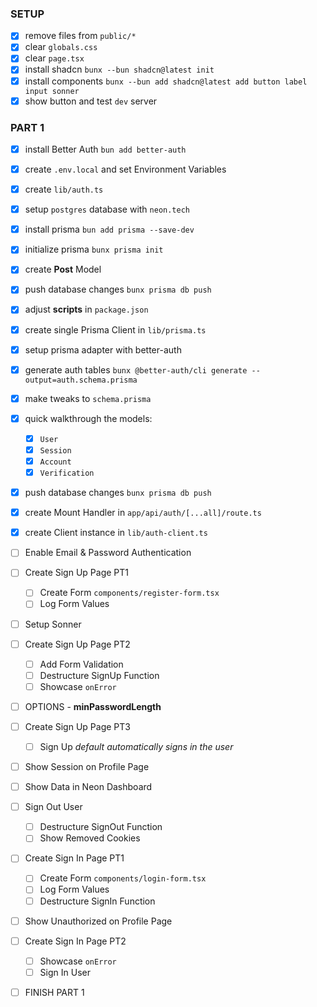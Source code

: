 ### SETUP

- [x] remove files from `public/*`
- [x] clear `globals.css`
- [x] clear `page.tsx`
- [x] install shadcn `bunx --bun shadcn@latest init`
- [x] install components `bunx --bun add shadcn@latest add button label input sonner`
- [x] show button and test `dev` server

### PART 1

- [x] install Better Auth `bun add better-auth`
- [x] create `.env.local` and set Environment Variables
- [x] create `lib/auth.ts`
- [x] setup `postgres` database with `neon.tech`
- [x] install prisma `bun add prisma --save-dev`
- [x] initialize prisma `bunx prisma init`
- [x] create **Post** Model
- [x] push database changes `bunx prisma db push`
- [x] adjust **scripts** in `package.json`

- [x] create single Prisma Client in `lib/prisma.ts`
- [x] setup prisma adapter with better-auth
- [x] generate auth tables `bunx @better-auth/cli generate --output=auth.schema.prisma`
- [x] make tweaks to `schema.prisma`
- [x] quick walkthrough the models:
  - [x] `User`
  - [x] `Session`
  - [x] `Account`
  - [x] `Verification`
- [x] push database changes `bunx prisma db push`
- [x] create Mount Handler in `app/api/auth/[...all]/route.ts`
- [x] create Client instance in `lib/auth-client.ts`

- [ ] Enable Email & Password Authentication
- [ ] Create Sign Up Page PT1
  - [ ] Create Form `components/register-form.tsx`
  - [ ] Log Form Values
- [ ] Setup Sonner
- [ ] Create Sign Up Page PT2
  - [ ] Add Form Validation
  - [ ] Destructure SignUp Function
  - [ ] Showcase `onError`
- [ ] OPTIONS - **minPasswordLength**
- [ ] Create Sign Up Page PT3
  - [ ] Sign Up _default automatically signs in the user_
- [ ] Show Session on Profile Page
- [ ] Show Data in Neon Dashboard
- [ ] Sign Out User
  - [ ] Destructure SignOut Function
  - [ ] Show Removed Cookies
- [ ] Create Sign In Page PT1
  - [ ] Create Form `components/login-form.tsx`
  - [ ] Log Form Values
  - [ ] Destructure SignIn Function
- [ ] Show Unauthorized on Profile Page
- [ ] Create Sign In Page PT2
  - [ ] Showcase `onError`
  - [ ] Sign In User
- [ ] FINISH PART 1
